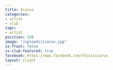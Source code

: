```yaml
---
title: Icarus
categories:
- artist
- club
tags:
- artist
position: 248
image: "/uploads/icarus.jpg"
is-front: false
is-club-featured: true
facebook: https://www.facebook.com/thisisicarus
layout: client
---
```


